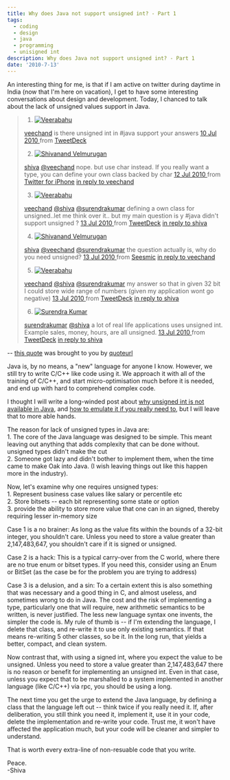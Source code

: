 ```yaml
---
title: Why does Java not support unsigned int? - Part 1
tags:
  - coding
  - design
  - java
  - programming
  - unisigned int
description: Why does Java not support unsigned int? - Part 1
date: '2010-7-13'
---
```


An interesting thing for me, is that if I am active on twitter during daytime in India (now that I'm here on vacation), I get to have some interesting conversations about design and development. Today, I chanced to talk about the lack of unsigned values support in Java. 

  
> 1. [![Veerabahu](/images/twitterProfilePhoto_normal.jpg)][0] 
> 
> [veechand][1] is there unsigned int in \#java support your answers [10 Jul 2010 ][2] from [TweetDeck][3] 
> 
> 2. [![Shivanand Velmurugan](/images/twitterProfilePhoto_normal.jpg)][4] 
> 
> [shiva][5] [@veechand][0] nope. but use char instead. If you really want a type, you can define your own class backed by char [12 Jul 2010 ][6] from [Twitter for iPhone][7] [in reply to veechand][2] 
> 
> 3. [![Veerabahu](/images/twitterProfilePhoto_normal.jpg)][0] 
> 
> [veechand][1] [@shiva][4] [@surendrakumar][8] defining a own class for unsigned..let me think over it.. but my main question is y \#java didn't support unsigned ? [13 Jul 2010 ][9] from [TweetDeck][3] [in reply to shiva][6] 
> 
> 4. [![Shivanand Velmurugan](/images/twitterProfilePhoto_normal.jpg)][4] 
> 
> [shiva][5] [@veechand][0] [@surendrakumar][8] the question actually is, why do you need unsigned? [13 Jul 2010 ][10] from [Seesmic][11] [in reply to veechand][9] 
> 
> 5. [![Veerabahu](/images/twitterProfilePhoto_normal.jpg)][0] 
> 
> [veechand][1] [@shiva][4] [@surendrakumar][8] my answer so that in given 32 bit I could store wide range of numbers (given my application wont go negative) [13 Jul 2010 ][12] from [TweetDeck][3] [in reply to shiva][10] 
> 
> 6. [![Surendra Kumar](/images/me_normal.PNG)][8] 
> 
> [surendrakumar][13] [@shiva][4] a lot of real life applications uses unsigned int. Example sales, money, hours, are all unsigned. [13 Jul 2010 ][14] from [TweetDeck][3] [in reply to shiva][10] 
> 
> 

-- [this quote][15] was brought to you by [quoteurl][16]   

Java is, by no means, a "new" language for anyone I know. However, we still try to write C/C++ like code using it. We approach it with all of the training of C/C++, and start micro-optimisation much before it is needed, and end up with hard to comprehend complex code.

I thought I will write a long-winded post about [why unsigned int is not available in Java][17], and [how to emulate it if you really need to][18], but I will leave that to more able hands.

The reason for lack of unsigned types in Java are:  
1\. The core of the Java language was designed to be simple. This meant leaving out anything that adds complexity that can be done without. unsigned types didn't make the cut  
2\. Someone got lazy and didn't bother to implement them, when the time came to make Oak into Java. (I wish leaving things out like this happen more in the industry).

Now, let's examine why one requires unsigned types:  
1\. Represent business case values like salary or percentile etc  
2\. Store bitsets -- each bit representing some state or option  
3\. provide the ability to store more value that one can in an signed, thereby requiring lesser in-memory size

Case 1 is a no brainer: As long as the value fits within the bounds of a 32-bit integer, you shouldn't care. Unless you need to store a value greater than 2,147,483,647, you shouldn't care if it is signed or unsigned.

Case 2 is a hack: This is a typical carry-over from the C world, where there are no true enum or bitset types. If you need this, consider using an Enum or BitSet (as the case be for the problem you are trying to address)

Case 3 is a delusion, and a sin: To a certain extent this is also something that was necessary and a good thing in C, and almost useless, and sometimes wrong to do in Java. The cost and the risk of implementing a type, particularly one that will require, new arithmetic semantics to be written, is never justified. The less new language syntax one invents, the simpler the code is. My rule of thumb is -- if I'm extending the language, I delete that class, and re-write it to use only existing semantics. If that means re-writing 5 other classes, so be it. In the long run, that yields a better, compact, and clean system.

Now contrast that, with using a signed int, where you expect the value to be unsigned. Unless you need to store a value greater than 2,147,483,647 there is no reason or benefit for implementing an unsigned int. Even in that case, unless you expect that to be marshalled to a system implemented in another language (like C/C++) via rpc, you should be using a long.

The next time you get the urge to extend the Java language, by defining a class that the language left out -- think twice if you really need it. If, after deliberation, you still think you need it, implement it, use it in your code, delete the implementation and re-write your code. Trust me, it won't have affected the application much, but your code will be cleaner and simpler to understand. 

That is worth every extra-line of non-resuable code that you write.

Peace.  
-Shiva


[0]: http://twitter.com/veechand
[1]: http://twitter.com/veechand "Veerabahu"
[2]: http://twitter.com/veechand/status/18214701290
[3]: http://www.tweetdeck.com
[4]: http://twitter.com/shiva
[5]: http://twitter.com/shiva "Shivanand Velmurugan"
[6]: http://twitter.com/shiva/status/18326785358
[7]: http://itunes.apple.com/app/twitter/id333903271?mt=8
[8]: http://twitter.com/surendrakumar
[9]: http://twitter.com/veechand/status/18418050957
[10]: http://twitter.com/shiva/status/18418774323
[11]: http://www.seesmic.com/
[12]: http://twitter.com/veechand/status/18418869318
[13]: http://twitter.com/surendrakumar "Surendra Kumar"
[14]: http://twitter.com/surendrakumar/status/18423069087
[15]: http://www.quoteurl.com/2bgmt
[16]: http://www.quoteurl.com
[17]: http://darksleep.com/player/JavaAndUnsignedTypes.html#why_no_unsigned_types
[18]: http://www.javamex.com/java_equivalents/unsigned.shtml